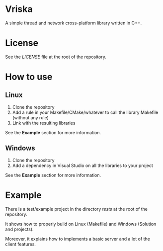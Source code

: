 Vriska
======

A simple thread and network cross-platform library written in C++.


License
=======

See the *LICENSE* file at the root of the repository.


How to use
==========

Linux
-----

1. Clone the repository
2. Add a rule in your Makefile/CMake/whatever to call the library Makefile (without any rule)
3. Link with the resulting libraries

See the **Example** section for more information.

Windows
-------

1. Clone the repository
2. Add a dependency in Visual Studio on all the libraries to your project

See the **Example** section for more information.


Example
=======

There is a test/example project in the directory *tests* at the root of the repository.

It shows how to properly build on Linux (Makefile) and Windows (Solution and projects).

Moreover, it explains how to implements a basic server and a lot of the client features.

